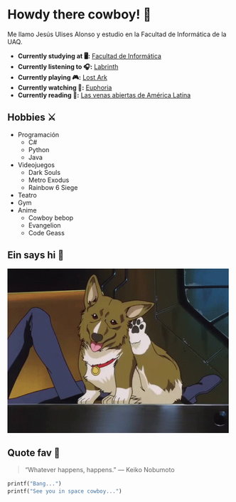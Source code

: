 # Howdy there cowboy! 🤠

Me llamo Jesús Ulises Alonso y estudio en la Facultad de Informática de la UAQ.

- **Currently studying at 🖥️:** [Facultad de Informática](https://www.uaq.mx/informatica/cede.html)
- **Currently listening to 🎧:** [Labrinth](https://www.youtube.com/watch?v=7mpe7ph5Ps4)
- **Currently playing 🎮:** [Lost Ark](https://www.youtube.com/watch?v=OFaHLi2dn68)
- **Currently watching 👀:** [Euphoria](https://www.youtube.com/watch?v=nqSQUrlnB9s)
- **Currently reading 📕:** [Las venas abiertas de América Latina](https://www.amazon.com.mx/Las-venas-abiertas-Am%C3%A9rica-Latina/dp/6070306880/ref=pd_sim_2/135-4867787-0493110?pd_rd_w=vu723&pf_rd_p=d1c5e65d-0294-4d44-bfbd-b584d85a40a2&pf_rd_r=BGXGV3ME6PEKGZAS7HPE&pd_rd_r=9910e54a-d6d7-448d-8504-57833b1bd25a&pd_rd_wg=PKkDR&pd_rd_i=6070306880&psc=1)

## Hobbies ⚔️
- Programación
    - C#
    - Python
    - Java
- Videojuegos
    - Dark Souls
    - Metro Exodus
    - Rainbow 6 Siege
- Teatro
- Gym
- Anime
    - Cowboy bebop
    - Evangelion
    - Code Geass

## Ein says hi 🐶

![Foto de mi mascota](ein.gif)

## Quote fav 🌊
> “Whatever happens, happens.” ― Keiko Nobumoto

```python
printf("Bang...")
printf("See you in space cowboy...")
```